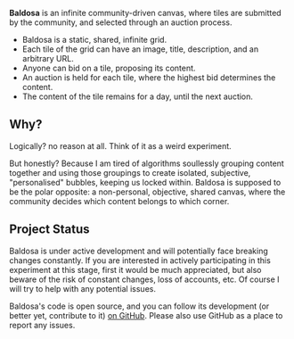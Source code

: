 **Baldosa** is an infinite community-driven canvas, where tiles are submitted by the community,
and selected through an auction process.

* Baldosa is a static, shared, infinite grid.
* Each tile of the grid can have an image, title, description, and an arbitrary URL.
* Anyone can bid on a tile, proposing its content.
* An auction is held for each tile, where the highest bid determines the content.
* The content of the tile remains for a day, until the next auction.

## Why?

Logically? no reason at all. Think of it as a weird experiment.

But honestly? Because I am tired of algorithms soullessly grouping content together and
using those groupings to create isolated, subjective, "personalised" bubbles, keeping us locked within.
Baldosa is supposed to be the polar opposite: a non-personal, objective, shared canvas, where the community
decides which content belongs to which corner.

## Project Status

Baldosa is under active development and will potentially face breaking changes constantly.
If you are interested in actively participating in this experiment at this stage, first it would be
much appreciated, but also beware of the risk of constant changes, loss of accounts, etc. Of course I will
try to help with any potential issues.

Baldosa's code is open source, and you can follow its development (or better yet, contribute to it) [on GitHub](https://github.com/loreanvictor/baldosa). Please also use GitHub as a place to report any issues.
